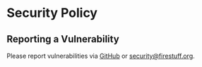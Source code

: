 # Security Policy

## Reporting a Vulnerability

Please report vulnerabilities via [GitHub](https://github.com/firestuff/patchy/security/advisories/new) or [security@firestuff.org](mailto:security@firestuff.org).
